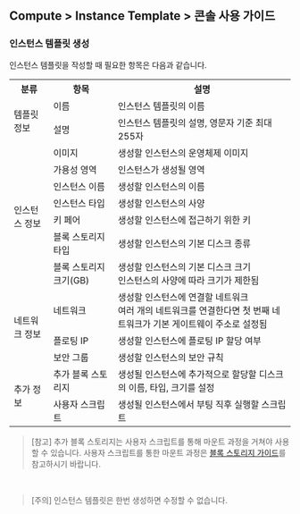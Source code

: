## Compute > Instance Template > 콘솔 사용 가이드

### 인스턴스 템플릿 생성
인스턴스 템플릿을 작성할 때 필요한 항목은 다음과 같습니다.

<table class="it">
  <tr>
    <th>분류</th>
    <th>항목</th>
    <th>설명</th>
  </tr>
  <tr>
    <td rowspan="2">템플릿 정보</td>
    <td>이름</td>
    <td>인스턴스 템플릿의 이름</td>
  </tr>
  <tr>
    <td>설명</td>
    <td>인스턴스 템플릿의 설명, 영문자 기준 최대 255자</td>
  </tr>
  <tr>
    <td rowspan="7">인스턴스 정보</td>
    <td>이미지</td>
    <td>생성할 인스턴스의 운영체제 이미지</td>
  </tr>
  <tr>
    <td>가용성 영역</td>
    <td>인스턴스가 생성될 영역</td>
  </tr>
  <tr>
    <td>인스턴스 이름</td>
    <td>생성할 인스턴스의 이름</td>
  </tr>
  <tr>
    <td>인스턴스 타입</td>
    <td>생성할 인스턴스의 사양</td>
  </tr>
  <tr>
    <td>키 페어</td>
    <td>생성할 인스턴스에 접근하기 위한 키</td>
  </tr>  
  <tr>
    <td>블록 스토리지 타입</td>
    <td>생성할 인스턴스의 기본 디스크 종류</td>
  </tr>
  <tr>
    <td>블록 스토리지 크기(GB)</td>
    <td>생성할 인스턴스의 기본 디스크 크기<br>인스턴스의 사양에 따라 크기가 제한됨</td>
  </tr>
  <tr>
    <td rowspan="3">네트워크 정보</td>
    <td>네트워크</td>
    <td>생성할 인스턴스에 연결할 네트워크<br>여러 개의 네트워크를 연결한다면 첫 번째 네트워크가 기본 게이트웨이 주소로 설정됨</td>
  </tr>
  <tr>
    <td>플로팅 IP</td>
    <td>생성할 인스턴스에 플로팅 IP 할당 여부</td>
  </tr>
  <tr>
    <td>보안 그룹</td>
    <td>생성할 인스턴스의 보안 규칙</td>
  </tr>
  <tr>
    <td rowspan="2">추가 정보</td>
    <td>추가 블록 스토리지</td>
    <td>생성될 인스턴스에 추가적으로 할당할 디스크의 이름, 타입, 크기를 설정</td>
  </tr>   
  <tr>
    <td>사용자 스크립트</td>
    <td>생성될 인스턴스에서 부팅 직후 실행할 스크립트</td>
  </tr>
</table>

> [참고]
> 추가 블록 스토리지는 사용자 스크립트를 통해 마운트 과정을 거쳐야 사용할 수 있습니다. 사용자 스크립트를 통한 마운트 과정은 [블록 스토리지 가이드](/Storage/Block%20Storage/ko/overview/#_2)를 참고하시기 바랍니다.

<br/>

> [주의]
> 인스턴스 템플릿은 한번 생성하면 수정할 수 없습니다.

